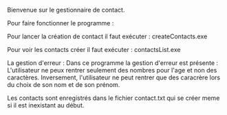 Bienvenue sur le gestionnaire de contact.

Pour faire fonctionner le programme : 

Pour lancer la création de contact il faut exécuter : createContacts.exe

Pour voir les contacts créer il faut exécuter : contactsList.exe

La gestion d'erreur : Dans ce programme la gestion d'erreur est présente : L'utilisateur ne peux rentrer seulement des nombres pour l'age et non des caractères. Inversement, l'utilisateur ne peut rentrer que des caracrère lors du choix de son nom et de son prénom.

Les contacts sont enregistrés dans le fichier contact.txt qui se créer meme si il est inexistant au début.

